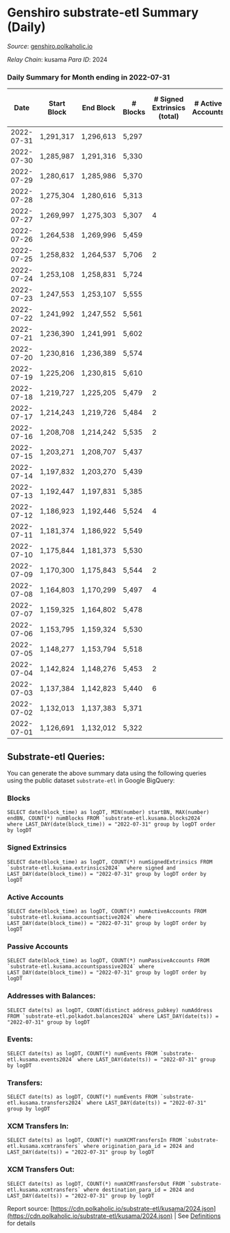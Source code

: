 # Genshiro substrate-etl Summary (Daily)

_Source_: [genshiro.polkaholic.io](https://genshiro.polkaholic.io)

*Relay Chain*: kusama
*Para ID*: 2024



### Daily Summary for Month ending in 2022-07-31


| Date | Start Block | End Block | # Blocks | # Signed Extrinsics (total) | # Active Accounts | # Passive | # New | # Addresses with Balances | # Events | # Transfers | # XCM Transfers In | # XCM Transfers Out | Issues | 
| ---- | ----------- | --------- | -------- | --------------------------- | ----------------- | --------- | ----- | ------------------------- | -------- | ----------- | ------------------ | ------------------- | ------ |
| 2022-07-31 | 1,291,317 | 1,296,613 | 5,297 |  |  |  |  | 24 | 10,613 |   | 2  |   |  |
| 2022-07-30 | 1,285,987 | 1,291,316 | 5,330 |  |  |  |  | 24 | 10,669 |   |   |   |  |
| 2022-07-29 | 1,280,617 | 1,285,986 | 5,370 |  |  |  |  | 24 | 10,752 |   | 1  |   |  |
| 2022-07-28 | 1,275,304 | 1,280,616 | 5,313 |  |  |  |  | 24 | 10,635 |   |   |   |  |
| 2022-07-27 | 1,269,997 | 1,275,303 | 5,307 | 4 |  |  |  | 24 | 10,639 |   |   |   |  |
| 2022-07-26 | 1,264,538 | 1,269,996 | 5,459 |  |  |  |  | 24 | 10,927 |   |   |   |  |
| 2022-07-25 | 1,258,832 | 1,264,537 | 5,706 | 2 |  |  |  | 24 | 11,434 |   | 1  |   |  |
| 2022-07-24 | 1,253,108 | 1,258,831 | 5,724 |  |  |  |  | 24 | 11,463 |   | 1  |   |  |
| 2022-07-23 | 1,247,553 | 1,253,107 | 5,555 |  |  |  |  | 24 | 11,134 |   | 3  |   |  |
| 2022-07-22 | 1,241,992 | 1,247,552 | 5,561 |  |  |  |  | 24 | 11,147 |   | 3  |   |  |
| 2022-07-21 | 1,236,390 | 1,241,991 | 5,602 |  |  |  |  | 24 | 11,228 |   | 3  |   |  |
| 2022-07-20 | 1,230,816 | 1,236,389 | 5,574 |  |  |  |  | 24 | 11,157 |   |   |   |  |
| 2022-07-19 | 1,225,206 | 1,230,815 | 5,610 |  |  |  |  | 24 | 11,229 |   |   |   |  |
| 2022-07-18 | 1,219,727 | 1,225,205 | 5,479 | 2 |  |  |  | 24 | 10,976 |   |   |   |  |
| 2022-07-17 | 1,214,243 | 1,219,726 | 5,484 | 2 |  |  |  | 24 | 10,990 |   | 1  |   |  |
| 2022-07-16 | 1,208,708 | 1,214,242 | 5,535 | 2 |  |  |  | 24 | 11,087 |   |   |   |  |
| 2022-07-15 | 1,203,271 | 1,208,707 | 5,437 |  |  |  |  | 24 | 10,883 |   |   |   |  |
| 2022-07-14 | 1,197,832 | 1,203,270 | 5,439 |  |  |  |  | 24 | 10,892 |   | 1  |   |  |
| 2022-07-13 | 1,192,447 | 1,197,831 | 5,385 |  |  |  |  | 24 | 10,784 |   | 1  |   |  |
| 2022-07-12 | 1,186,923 | 1,192,446 | 5,524 | 4 |  |  |  | 24 | 11,078 |   | 1  |   |  |
| 2022-07-11 | 1,181,374 | 1,186,922 | 5,549 |  |  |  |  | 24 | 11,118 |   | 2  |   |  |
| 2022-07-10 | 1,175,844 | 1,181,373 | 5,530 |  |  |  |  | 24 | 11,069 |   |   |   |  |
| 2022-07-09 | 1,170,300 | 1,175,843 | 5,544 | 2 |  |  |  | 24 | 11,105 |   |   |   |  |
| 2022-07-08 | 1,164,803 | 1,170,299 | 5,497 | 4 |  |  |  | 24 | 11,024 |   | 1  |   |  |
| 2022-07-07 | 1,159,325 | 1,164,802 | 5,478 |  |  |  |  | 24 | 10,965 |   |   |   |  |
| 2022-07-06 | 1,153,795 | 1,159,324 | 5,530 |  |  |  |  | 24 | 11,070 |   |   |   |  |
| 2022-07-05 | 1,148,277 | 1,153,794 | 5,518 |  |  |  |  | 24 | 11,045 |   |   |   |  |
| 2022-07-04 | 1,142,824 | 1,148,276 | 5,453 | 2 |  |  |  | 24 | 10,923 |   |   |   |  |
| 2022-07-03 | 1,137,384 | 1,142,823 | 5,440 | 6 |  |  |  | 24 | 10,923 |   | 2  |   |  |
| 2022-07-02 | 1,132,013 | 1,137,383 | 5,371 |  |  |  |  | 24 | 10,751 |   |   |   |  |
| 2022-07-01 | 1,126,691 | 1,132,012 | 5,322 |  |  |  |  | 24 | 10,653 |   |   |   |  |

## Substrate-etl Queries:
You can generate the above summary data using the following queries using the public dataset `substrate-etl` in Google BigQuery:


### Blocks
```
SELECT date(block_time) as logDT, MIN(number) startBN, MAX(number) endBN, COUNT(*) numBlocks FROM `substrate-etl.kusama.blocks2024`  where LAST_DAY(date(block_time)) = "2022-07-31" group by logDT order by logDT
```


### Signed Extrinsics
```
SELECT date(block_time) as logDT, COUNT(*) numSignedExtrinsics FROM `substrate-etl.kusama.extrinsics2024`  where signed and LAST_DAY(date(block_time)) = "2022-07-31" group by logDT order by logDT
```


### Active Accounts
```
SELECT date(block_time) as logDT, COUNT(*) numActiveAccounts FROM `substrate-etl.kusama.accountsactive2024` where LAST_DAY(date(block_time)) = "2022-07-31" group by logDT order by logDT
```


### Passive Accounts
```
SELECT date(block_time) as logDT, COUNT(*) numPassiveAccounts FROM `substrate-etl.kusama.accountspassive2024` where LAST_DAY(date(block_time)) = "2022-07-31" group by logDT order by logDT
```


### Addresses with Balances:
```
SELECT date(ts) as logDT, COUNT(distinct address_pubkey) numAddress FROM `substrate-etl.polkadot.balances2024` where LAST_DAY(date(ts)) = "2022-07-31" group by logDT
```


### Events:
```
SELECT date(ts) as logDT, COUNT(*) numEvents FROM `substrate-etl.kusama.events2024` where LAST_DAY(date(ts)) = "2022-07-31" group by logDT
```


### Transfers:
```
SELECT date(ts) as logDT, COUNT(*) numEvents FROM `substrate-etl.kusama.transfers2024` where LAST_DAY(date(ts)) = "2022-07-31" group by logDT
```


### XCM Transfers In:
```
SELECT date(ts) as logDT, COUNT(*) numXCMTransfersIn FROM `substrate-etl.kusama.xcmtransfers` where origination_para_id = 2024 and LAST_DAY(date(ts)) = "2022-07-31" group by logDT
```


### XCM Transfers Out:
```
SELECT date(ts) as logDT, COUNT(*) numXCMTransfersOut FROM `substrate-etl.kusama.xcmtransfers` where destination_para_id = 2024 and LAST_DAY(date(ts)) = "2022-07-31" group by logDT
```



Report source: [https://cdn.polkaholic.io/substrate-etl/kusama/2024.json](https://cdn.polkaholic.io/substrate-etl/kusama/2024.json) | See [Definitions](/DEFINITIONS.md) for details
